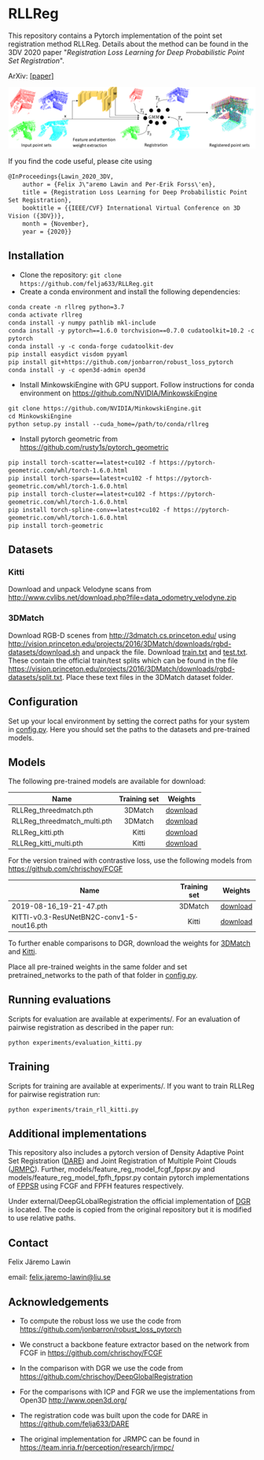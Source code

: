 # RLLReg

This repository contains a Pytorch implementation of the point set registration method RLLReg. Details about the method can be found in the 3DV 2020 paper "<em>Registration Loss Learning for Deep Probabilistic Point Set Registration</em>".

ArXiv: [[paper]](missing-link)

![](RLLRegFig.png)

If you find the code useful, please cite using

    @InProceedings{Lawin_2020_3DV,
        author = {Felix J\"aremo Lawin and Per-Erik Forss\'en},
        title = {Registration Loss Learning for Deep Probabilistic Point Set Registration},
        booktitle = {{IEEE/CVF} International Virtual Conference on 3D Vision ({3DV})},
        month = {November},
        year = {2020}} 


## Installation
* Clone the repository: `git clone https://github.com/felja633/RLLReg.git`
* Create a conda environment and install the following dependencies:
```shell script
conda create -n rllreg python=3.7
conda activate rllreg
conda install -y numpy pathlib mkl-include
conda install -y pytorch==1.6.0 torchvision==0.7.0 cudatoolkit=10.2 -c pytorch
conda install -y -c conda-forge cudatoolkit-dev
pip install easydict visdom pyyaml
pip install git+https://github.com/jonbarron/robust_loss_pytorch
conda install -y -c open3d-admin open3d

```
* Install MinkowskiEngine with GPU support. Follow instructions for conda environment on https://github.com/NVIDIA/MinkowskiEngine
```shell script
git clone https://github.com/NVIDIA/MinkowskiEngine.git
cd MinkowskiEngine
python setup.py install --cuda_home=/path/to/conda/rllreg 
```
* Install pytorch geometric from https://github.com/rusty1s/pytorch_geometric
```shell script
pip install torch-scatter==latest+cu102 -f https://pytorch-geometric.com/whl/torch-1.6.0.html
pip install torch-sparse==latest+cu102 -f https://pytorch-geometric.com/whl/torch-1.6.0.html
pip install torch-cluster==latest+cu102 -f https://pytorch-geometric.com/whl/torch-1.6.0.html
pip install torch-spline-conv==latest+cu102 -f https://pytorch-geometric.com/whl/torch-1.6.0.html
pip install torch-geometric
```
## Datasets

### Kitti 
Download and unpack Velodyne scans from http://www.cvlibs.net/download.php?file=data_odometry_velodyne.zip

### 3DMatch
Download RGB-D scenes from http://3dmatch.cs.princeton.edu/ using http://vision.princeton.edu/projects/2016/3DMatch/downloads/rgbd-datasets/download.sh and unpack the file. Download [train.txt](https://drive.google.com/file/d/1iqscnHcbISlaxDTKwDRJPr69c9oMXK90/view?usp=sharing) and [test.txt](https://drive.google.com/file/d/1MpRjwXfZBns_8uKFOfb7_akMncdBau-e/view?usp=sharing). These contain the official train/test splits which can be found in the file https://vision.princeton.edu/projects/2016/3DMatch/downloads/rgbd-datasets/split.txt. Place these text files in the 3DMatch dataset folder.

## Configuration
Set up your local environment by setting the correct paths for your system in [config.py](config.py). Here you should set the paths to the datasets and pre-trained models.

## Models
The following pre-trained models are available for download: 

| Name            |  Training set       | Weights  |
|-----------------|:------------------:|:--------:|
| RLLReg_threedmatch.pth  |  3DMatch         | [download](https://drive.google.com/file/d/1Tls9t2kL8rIdjgQf_vVoBhsSrryZ5bNm/view?usp=sharing) |
| RLLReg_threedmatch_multi.pth | 3DMatch | [download](https://drive.google.com/file/d/1YCAafw8llfpr-5iZ1rvAjIANmsawdpEN/view?usp=sharing)
| RLLReg_kitti.pth | Kitti         | [download](https://drive.google.com/file/d/1GviNJIjpXn5oExpo2-0xtaF4Z8UNLJth/view?usp=sharing) |
| RLLReg_kitti_multi.pth   |  Kitti | [download](https://drive.google.com/file/d/1KxTQQ81W1EH_CXwo9IfhBnydFW8lSdpS/view?usp=sharing) |

For the version trained with contrastive loss, use the following models from https://github.com/chrischoy/FCGF

| Name            |  Training set       | Weights  |
|-----------------|:------------------:|:--------:|
| 2019-08-16_19-21-47.pth  |  3DMatch         | [download](https://node1.chrischoy.org/data/publications/fcgf/2019-08-16_19-21-47.pth) |
| KITTI-v0.3-ResUNetBN2C-conv1-5-nout16.pth | Kitti         | [download](https://node1.chrischoy.org/data/publications/fcgf/KITTI-v0.3-ResUNetBN2C-conv1-5-nout16.pth) |

To further enable comparisons to DGR, download the weights for [3DMatch](http://node2.chrischoy.org/data/projects/DGR/ResUNetBN2C-feat32-3dmatch-v0.05.pth) and [Kitti](http://node2.chrischoy.org/data/projects/DGR/ResUNetBN2C-feat32-kitti-v0.3.pth).

Place all pre-trained weights in the same folder and set pretrained_networks to the path of that folder in [config.py](config.py).

## Running evaluations
Scripts for evaluation are available at experiments/. For an evaluation of pairwise registration as described in the paper run:

```
python experiments/evaluation_kitti.py
```

## Training
Scripts for training are available at experiments/. If you want to train RLLReg for pairwise registration run: 

```
python experiments/train_rll_kitti.py
```

## Additional implementations
This repository also includes a pytorch version of Density Adaptive Point Set Registration ([DARE](https://github.com/felja633/DARE)) and Joint Registration of Multiple Point Clouds ([JRMPC](https://team.inria.fr/perception/research/jrmpc/)). 
Further, models/feature_reg_model_fcgf_fppsr.py and models/feature_reg_model_fpfh_fppsr.py contain pytorch implementations of [FPPSR](https://ieeexplore.ieee.org/stamp/stamp.jsp?tp=&arnumber=7899641) using FCGF and FPFH features respectively.

Under external/DeepGLobalRegistration the official implementation of [DGR](https://github.com/chrischoy/DeepGlobalRegistration) is located. The code is copied from the original repository but it is modified to use relative paths.
## Contact
Felix Järemo Lawin

email: felix.jaremo-lawin@liu.se

## Acknowledgements

* To compute the robust loss we use the code from https://github.com/jonbarron/robust_loss_pytorch

* We construct a backbone feature extractor based on the network from FCGF in https://github.com/chrischoy/FCGF

* In the comparison with DGR we use the code from https://github.com/chrischoy/DeepGlobalRegistration

* For the comparisons with ICP and FGR we use the implementations from Open3D http://www.open3d.org/

* The registration code was built upon the code for DARE in https://github.com/felja633/DARE

* The original implementation for JRMPC can be found in https://team.inria.fr/perception/research/jrmpc/
